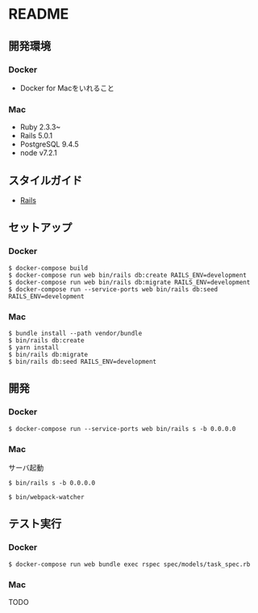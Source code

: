 # README

## 開発環境
### Docker
- Docker for Macをいれること

### Mac
- Ruby 2.3.3~
- Rails 5.0.1
- PostgreSQL 9.4.5
- node v7.2.1

## スタイルガイド
- [Rails](https://github.com/moneyforward/rails-style-guide)

## セットアップ
### Docker

```
$ docker-compose build
$ docker-compose run web bin/rails db:create RAILS_ENV=development
$ docker-compose run web bin/rails db:migrate RAILS_ENV=development
$ docker-compose run --service-ports web bin/rails db:seed RAILS_ENV=development
```

### Mac

```
$ bundle install --path vendor/bundle
$ bin/rails db:create
$ yarn install
$ bin/rails db:migrate
$ bin/rails db:seed RAILS_ENV=development
```

## 開発
### Docker

```
$ docker-compose run --service-ports web bin/rails s -b 0.0.0.0
```

### Mac
サーバ起動

```
$ bin/rails s -b 0.0.0.0
```

```
$ bin/webpack-watcher
```

## テスト実行
### Docker

```
$ docker-compose run web bundle exec rspec spec/models/task_spec.rb
 ```

### Mac
TODO
